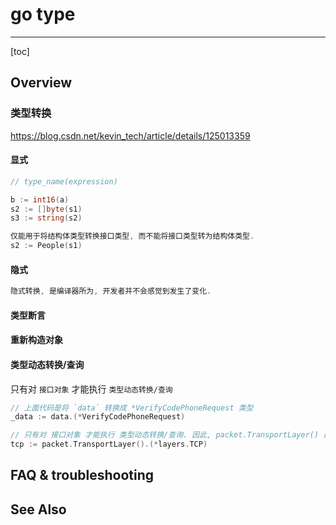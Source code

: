 # go type

----

[toc]





## Overview

### 类型转换

https://blog.csdn.net/kevin_tech/article/details/125013359

#### 显式

```go
// type_name(expression)

b := int16(a)
s2 := []byte(s1)
s3 := string(s2)

仅能用于将结构体类型转换接口类型, 而不能将接口类型转为结构体类型.
s2 := People(s1)
```

#### 隐式

```go
隐式转换, 是编译器所为, 开发者并不会感觉到发生了变化.
```



#### 类型断言





#### 重新构造对象





#### 类型动态转换/查询

只有对 `接口对象` 才能执行 `类型动态转换/查询`

```go
// 上面代码是将 `data` 转换成 *VerifyCodePhoneRequest 类型
_data := data.(*VerifyCodePhoneRequest)

// 只有对 接口对象 才能执行 类型动态转换/查询. 因此, packet.TransportLayer() 返回的是一个 接口对象.
tcp := packet.TransportLayer().(*layers.TCP)
```





## FAQ & troubleshooting





## See Also

